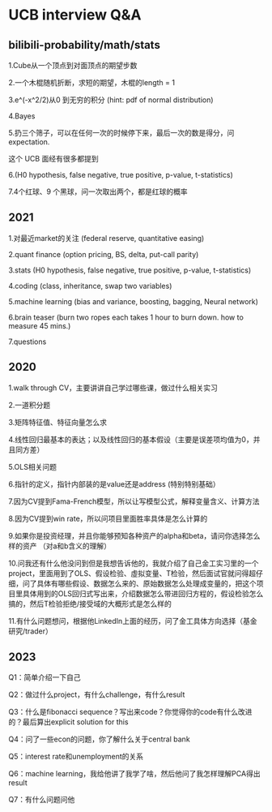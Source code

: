 # UCB interview Q&A

## bilibili-probability/math/stats

1.Cube从一个顶点到对面顶点的期望步数





2.一个木棍随机折断，求短的期望，木棍的length = 1





3.e^(-x^2/2)从0 到无穷的积分 (hint: pdf of normal distribution)





4.Bayes





5.扔三个筛子，可以在任何一次的时候停下来，最后一次的数是得分，问expectation.

这个 UCB 面经有很多都提到





6.(H0 hypothesis, false negative, true positive, p-value, t-statistics)





7.4个红球、9 个黑球，问一次取出两个，都是红球的概率







## 2021

1.对最近market的关注 (federal reserve, quantitative easing)





2.quant finance (option pricing, BS, delta, put-call parity)





3.stats (H0 hypothesis, false negative, true positive, p-value, t-statistics)





4.coding (class, inheritance, swap two variables)





5.machine learning (bias and variance, boosting, bagging, Neural network)





6.brain teaser (burn two ropes each takes 1 hour to burn down. how to measure 45 mins.)





7.questions







## 2020

1.walk through CV，主要讲讲自己学过哪些课，做过什么相关实习





2.一道积分题





3.矩阵特征值、特征向量怎么求





4.线性回归最基本的表达；以及线性回归的基本假设（主要是误差项均值为0，并且同方差）





5.OLS相关问题





6.指针的定义，指针内部装的是value还是address (特别特别基础）





7.因为CV提到Fama-French模型，所以让写模型公式，解释变量含义、计算方法





8.因为CV提到win rate，所以问项目里面胜率具体是怎么计算的





9.如果你是投资经理，并且你能够预知各种资产的alpha和beta，请问你选择怎么样的资产 （对a和b含义的理解）





10.问我还有什么他没问到但是我想告诉他的，我就介绍了自己金工实习里的一个project，里面用到了OLS、假设检验、虛拟变量、T检验，然后面试官就问得超仔细，问了具体有哪些假设、数据怎么来的、原始数据怎么处理成变量的，把这个项目里具体用到的OLS回归式写出来，介绍数据怎么带进回归方程的，假设检验怎么搞的，然后T检验拒绝/接受域的大概形式是怎么样的





11.有什么问题想问，根据他LinkedIn上面的经历，问了金工具体方向选择（基金研究/trader）







## 2023

Q1：简单介绍一下自己





Q2：做过什么project，有什么challenge，有什么result





Q3：什么是fibonacci sequence？写出来code？你觉得你的code有什么改进的？最后算出explicit solution for this





Q4：问了一些econ的问题，你了解什么关于central bank





Q5：interest rate和unemployment的关系





Q6：machine learning，我给他讲了我学了啥，然后他问了我怎样理解PCA得出result





Q7：有什么问题问他
